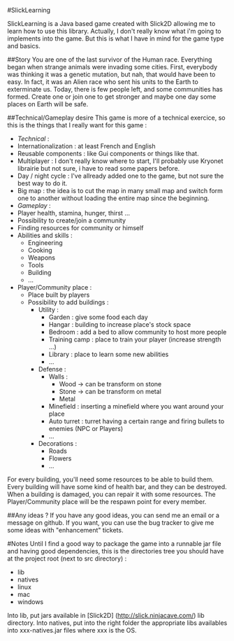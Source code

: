 #SlickLearning

SlickLearning is a Java based game created with Slick2D allowing me to learn how to use this library.
Actually, I don't really know what i'm going to implements into the game. But this is what I have in mind for the game type and basics.

##Story
You are one of the last survivor of the Human race. Everything began when strange animals were invading some cities.
First, everybody was thinking it was a genetic mutation, but nah, that would have been to easy. In fact, it was an Alien race who sent his units to the Earth to exterminate us.
Today, there is few people left, and some communities has formed. Create one or join one to get stronger and maybe one day some places on Earth will be safe.

##Technical/Gameplay desire
This game is more of a technical exercice, so this is the things that I really want for this game :
 - *Technical* :
  - Internationalization : at least French and English
  - Reusable components : like Gui components or things like that.
  - Multiplayer : I don't really know where to start, I'll probably use Kryonet librairie but not sure, i have to read some papers before.
  - Day / night cycle : I've allready added one to the game, but not sure the best way to do it.
  - Big map : the idea is to cut the map in many small map and switch form one to another without loading the entire map since the beginning.
 - *Gameplay* :
  - Player health, stamina, hunger, thirst ...
  - Possibility to create/join a community
  - Finding resources for community or himself
  - Abilities and skills :
    - Engineering
    - Cooking
    - Weapons
    - Tools
    - Building
    - ...
  - Player/Community place :
    - Place built by players
    - Possibility to add buildings :
      - Utility :
        - Garden : give some food each day
        - Hangar : building to increase place's stock space
        - Bedroom : add a bed to allow community to host more people
        - Training camp : place to train your player (increase strength ...)
        - Library : place to learn some new abilities
        - ...
      - Defense :
        - Walls :
          - Wood -> can be transform on stone
          - Stone -> can be transform on metal
          - Metal
        - Minefield : inserting a minefield where you want around your place
        - Auto turret : turret having a certain range and firing bullets to enemies (NPC or Players)
        - ...
      - Decorations :
        - Roads
        - Flowers
        - ...

For every building, you'll need some resources to be able to build them.
Every building will have some kind of health bar, and they can be destroyed.
When a building is damaged, you can repair it with some resources.
The Player/Community place will be the respawn point for every member.


##Any ideas ?
If you have any good ideas, you can send me an email or a message on github.
If you want, you can use the bug tracker to give me some ideas with "enhancement" tickets.

#Notes
Until I find a good way to package the game into a runnable jar file and having good dependencies, this is the directories tree you should have at the project root (next to src directory) :
 - lib
  - natives
   - linux
   - mac
   - windows


Into lib, put jars available in [Slick2D] (http://slick.ninjacave.com/) lib directory.
Into natives, put into the right folder the appropriate libs availables into xxx-natives.jar files where xxx is the OS.
